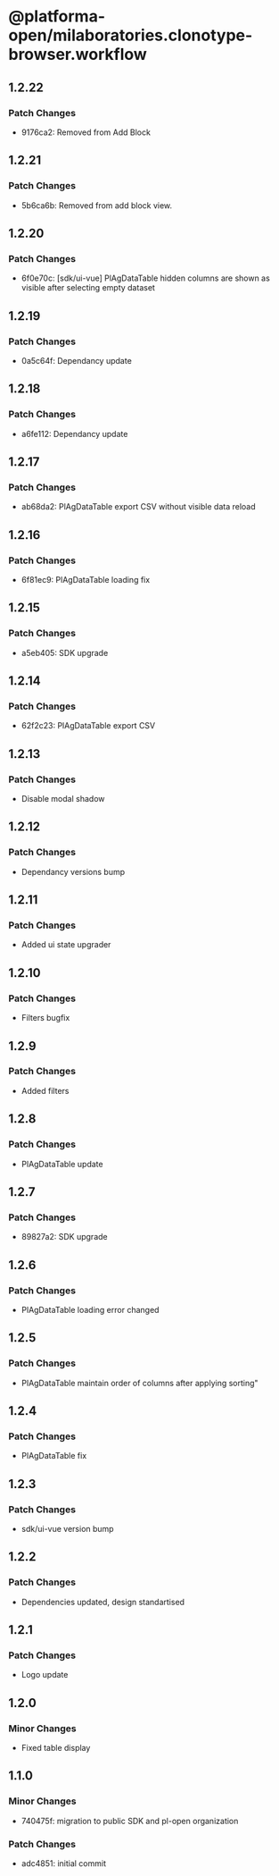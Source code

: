# @platforma-open/milaboratories.clonotype-browser.workflow

## 1.2.22

### Patch Changes

- 9176ca2: Removed from Add Block

## 1.2.21

### Patch Changes

- 5b6ca6b: Removed from add block view.

## 1.2.20

### Patch Changes

- 6f0e70c: [sdk/ui-vue] PlAgDataTable hidden columns are shown as visible after selecting empty dataset

## 1.2.19

### Patch Changes

- 0a5c64f: Dependancy update

## 1.2.18

### Patch Changes

- a6fe112: Dependancy update

## 1.2.17

### Patch Changes

- ab68da2: PlAgDataTable export CSV without visible data reload

## 1.2.16

### Patch Changes

- 6f81ec9: PlAgDataTable loading fix

## 1.2.15

### Patch Changes

- a5eb405: SDK upgrade

## 1.2.14

### Patch Changes

- 62f2c23: PlAgDataTable export CSV

## 1.2.13

### Patch Changes

- Disable modal shadow

## 1.2.12

### Patch Changes

- Dependancy versions bump

## 1.2.11

### Patch Changes

- Added ui state upgrader

## 1.2.10

### Patch Changes

- Filters bugfix

## 1.2.9

### Patch Changes

- Added filters

## 1.2.8

### Patch Changes

- PlAgDataTable update

## 1.2.7

### Patch Changes

- 89827a2: SDK upgrade

## 1.2.6

### Patch Changes

- PlAgDataTable loading error changed

## 1.2.5

### Patch Changes

- PlAgDataTable maintain order of columns after applying sorting"

## 1.2.4

### Patch Changes

- PlAgDataTable fix

## 1.2.3

### Patch Changes

- sdk/ui-vue version bump

## 1.2.2

### Patch Changes

- Dependencies updated, design standartised

## 1.2.1

### Patch Changes

- Logo update

## 1.2.0

### Minor Changes

- Fixed table display

## 1.1.0

### Minor Changes

- 740475f: migration to public SDK and pl-open organization

### Patch Changes

- adc4851: initial commit
